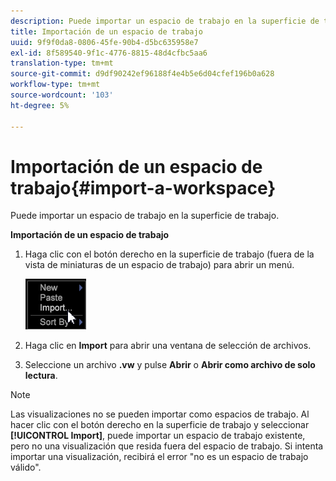 ```yaml
---
description: Puede importar un espacio de trabajo en la superficie de trabajo.
title: Importación de un espacio de trabajo
uuid: 9f9f0da8-0806-45fe-90b4-d5bc635958e7
exl-id: 8f589540-9f1c-4776-8815-48d4cfbc5aa6
translation-type: tm+mt
source-git-commit: d9df90242ef96188f4e4b5e6d04cfef196b0a628
workflow-type: tm+mt
source-wordcount: '103'
ht-degree: 5%

---
```


# Importación de un espacio de trabajo{#import-a-workspace}

Puede importar un espacio de trabajo en la superficie de trabajo.

**Importación de un espacio de trabajo**

1. Haga clic con el botón derecho en la superficie de trabajo (fuera de la vista de miniaturas de un espacio de trabajo) para abrir un menú.

   ![](assets/import_workspace.png)

1. Haga clic en **Import** para abrir una ventana de selección de archivos.
1. Seleccione un archivo **.vw** y pulse **Abrir** o **Abrir como archivo de solo lectura**.

>[!NOTE]
>
>Las visualizaciones no se pueden importar como espacios de trabajo. Al hacer clic con el botón derecho en la superficie de trabajo y seleccionar **[!UICONTROL Import]**, puede importar un espacio de trabajo existente, pero no una visualización que resida fuera del espacio de trabajo. Si intenta importar una visualización, recibirá el error &quot;no es un espacio de trabajo válido&quot;.
